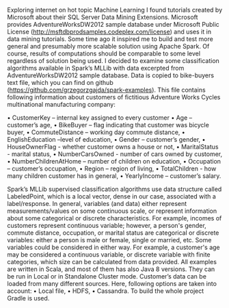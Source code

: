 Exploring internet on hot topic Machine Learning I found tutorials created by Microsoft about their SQL Server Data Mining Extensions. 
Microsoft provides AdventureWorksDW2012 sample database under Microsoft Public License (http://msftdbprodsamples.codeplex.com/license) and uses it in data mining tutorials. Some time ago it inspired me to build and test more general and presumably more scalable solution using Apache Spark. 
Of course, results of computations should be comparable to some level regardless of solution being used.
I decided to examine some classification algorithms available in Spark’s MLLib with data excerpted from AdventureWorksDW2012 sample database. 
Data is copied to bike-buyers text file, which you can find on github (https://github.com/grzegorzgajda/spark-examples). 
This file contains following information about customers of fictitious Adventure Works Cycles multinational manufacturing company:

•	CustomerKey – internal key assigned to every customer 
•	Age – customer’s age,
•	BikeBuyer – flag indicating that customer was bicycle buyer,
•	CommuteDistance – working day commute distance,
•	EnglishEducation –level of education,
•	Gender – customer’s gender,
•	HouseOwnerFlag - whether customer owns a house or not,
•	MaritalStatus - marital status,
•	NumberCarsOwned - number of cars owned by customer,
•	NumberChildrenAtHome – number of children on education,
•	Occupation – customer’s occupation,
•	Region – region of living,
•	TotalChildren -  how many children customer has in general,
•	YearlyIncome – customer’s salary.

Spark’s MLLib supervised classification algorithms use data structure called LabeledPoint, which is a local vector, dense in our case, associated with a label/response. 
In general, variables (and data) either represent measurements/values on some continuous scale, or represent information about some categorical or discrete characteristics. 
For example, incomes of customers represent continuous variable; however, a person's gender, commute distance, occupation, or marital status are categorical or discrete variables: either a person is male or female, single or married, etc. Some variables could be considered in either way. For example, a customer's age may be considered a continuous variable, or discrete variable with finite categories, which size can be calculated from data provided. 
All examples are written in Scala, and most of them has also Java 8 versions. 
They can be run in Local or in Standalone Cluster mode. Customer’s data can be loaded from many different sources. Here, following options are taken into account:
•	Local file,
•	HDFS,
•	Cassandra.
To build the whole project Gradle is used.